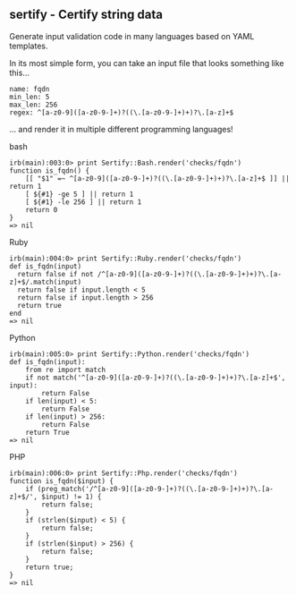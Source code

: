 sertify - Certify string data
-----------------------------

Generate input validation code in many languages based on YAML templates.

In its most simple form, you can take an input file that looks something
like this...

```
name: fqdn
min_len: 5
max_len: 256
regex: ^[a-z0-9]([a-z0-9-]+)?((\.[a-z0-9-]+)+)?\.[a-z]+$
```

... and render it in multiple different programming languages!

bash

```
irb(main):003:0> print Sertify::Bash.render('checks/fqdn')
function is_fqdn() {
    [[ "$1" =~ ^[a-z0-9]([a-z0-9-]+)?((\.[a-z0-9-]+)+)?\.[a-z]+$ ]] || return 1
    [ ${#1} -ge 5 ] || return 1
    [ ${#1} -le 256 ] || return 1
    return 0
}
=> nil
```

Ruby

```
irb(main):004:0> print Sertify::Ruby.render('checks/fqdn')
def is_fqdn(input)
  return false if not /^[a-z0-9]([a-z0-9-]+)?((\.[a-z0-9-]+)+)?\.[a-z]+$/.match(input)
  return false if input.length < 5
  return false if input.length > 256
  return true
end
=> nil
```

Python

```
irb(main):005:0> print Sertify::Python.render('checks/fqdn')
def is_fqdn(input):
    from re import match
    if not match('^[a-z0-9]([a-z0-9-]+)?((\.[a-z0-9-]+)+)?\.[a-z]+$', input):
        return False
    if len(input) < 5:
        return False
    if len(input) > 256:
        return False
    return True
=> nil
```

PHP

```
irb(main):006:0> print Sertify::Php.render('checks/fqdn')
function is_fqdn($input) {
    if (preg_match('/^[a-z0-9]([a-z0-9-]+)?((\.[a-z0-9-]+)+)?\.[a-z]+$/', $input) != 1) {
        return false;
    }
    if (strlen($input) < 5) {
        return false;
    }
    if (strlen($input) > 256) {
        return false;
    }
    return true;
}
=> nil
```
